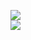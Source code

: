 [![](https://img.shields.io/badge/Made%20With-Github%20Spray-lightgrey.svg?style=for-the-badge&logo=github)](https://github.com/Annihil/github-spray#764)  
[![](https://i.imgur.com/2DrTn0Z.gif)](https://github.com/Annihil/github-spray)